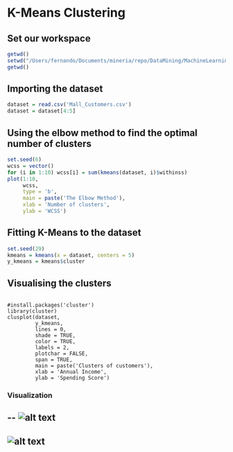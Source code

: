 
# K-Means Clustering
## Set our workspace

```R
getwd()
setwd("/Users/fernando/Documents/mineria/repo/DataMining/MachineLearning/K-Means")
getwd()
```

## Importing the dataset

```R
dataset = read.csv('Mall_Customers.csv')
dataset = dataset[4:5]
```


## Using the elbow method to find the optimal number of clusters

```R
set.seed(6)
wcss = vector()
for (i in 1:10) wcss[i] = sum(kmeans(dataset, i)$withinss)
plot(1:10,
     wcss,
     type = 'b',
     main = paste('The Elbow Method'),
     xlab = 'Number of clusters',
     ylab = 'WCSS')
```

## Fitting K-Means to the dataset

```R
set.seed(29)
kmeans = kmeans(x = dataset, centers = 5)
y_kmeans = kmeans$cluster
```

## Visualising the clusters
```

#install.packages('cluster')
library(cluster)
clusplot(dataset,
         y_kmeans,
         lines = 0,
         shade = TRUE,
         color = TRUE,
         labels = 2,
         plotchar = FALSE,
         span = TRUE,
         main = paste('Clusters of customers'),
         xlab = 'Annual Income',
         ylab = 'Spending Score')
```


### Visualization 

--
![alt text](https://github.com/FerFuentes/mineria_datos/blob/Unidad4/Unidad4/elbow.png)
--
![alt text](https://github.com/FerFuentes/mineria_datos/blob/Unidad4/Unidad4/clusters.png)
--

